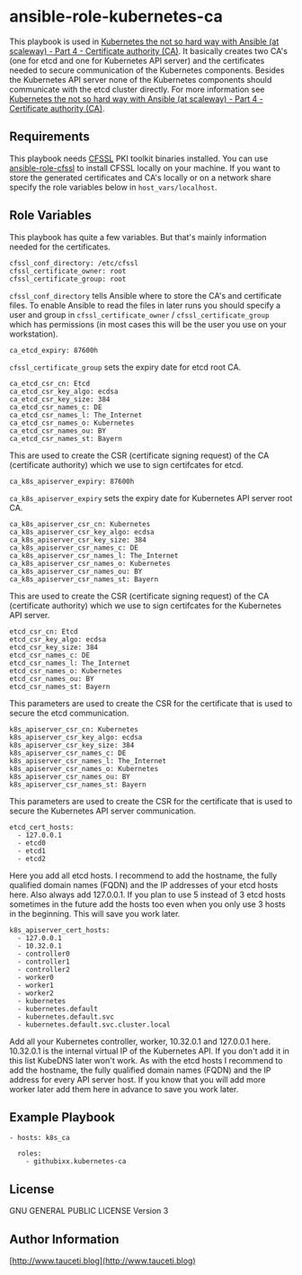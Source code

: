 ansible-role-kubernetes-ca
==========================

This playbook is used in [Kubernetes the not so hard way with Ansible (at scaleway) - Part 4 - Certificate authority (CA)](https://www.tauceti.blog/post/kubernetes-the-not-so-hard-way-with-ansible-at-scaleway-part-4/). It basically creates two CA's (one for etcd and one for Kubernetes API server) and the certificates needed to secure communication of the Kubernetes components. Besides the Kubernetes API server none of the Kubernetes components should communicate with the etcd cluster directly. For more information see [Kubernetes the not so hard way with Ansible (at scaleway) - Part 4 - Certificate authority (CA)](https://www.tauceti.blog/post/kubernetes-the-not-so-hard-way-with-ansible-at-scaleway-part-4/).

Requirements
------------

This playbook needs [CFSSL](https://github.com/cloudflare/cfssl) PKI toolkit binaries installed. You can use [ansible-role-cfssl](https://github.com/githubixx/ansible-role-cfssl) to install CFSSL locally on your machine. If you want to store the generated certificates and CA's locally or on a network share specify the role variables below in `host_vars/localhost`.

Role Variables
--------------

This playbook has quite a few variables. But that's mainly information needed for the certificates.

```
cfssl_conf_directory: /etc/cfssl
cfssl_certificate_owner: root
cfssl_certificate_group: root
```

`cfssl_conf_directory` tells Ansible where to store the CA's and certificate files. To enable Ansible to read the files in later runs you should specify a user and group in `cfssl_certificate_owner` / `cfssl_certificate_group` which has permissions (in most cases this will be the user you use on your workstation).

```
ca_etcd_expiry: 87600h
```
`cfssl_certificate_group` sets the expiry date for etcd root CA.

```
ca_etcd_csr_cn: Etcd
ca_etcd_csr_key_algo: ecdsa
ca_etcd_csr_key_size: 384
ca_etcd_csr_names_c: DE
ca_etcd_csr_names_l: The_Internet
ca_etcd_csr_names_o: Kubernetes
ca_etcd_csr_names_ou: BY
ca_etcd_csr_names_st: Bayern
```
This are used to create the CSR (certificate signing request) of the CA (certificate authority) which we use to sign certifcates for etcd.

```
ca_k8s_apiserver_expiry: 87600h
```
`ca_k8s_apiserver_expiry` sets the expiry date for Kubernetes API server root CA.

```
ca_k8s_apiserver_csr_cn: Kubernetes
ca_k8s_apiserver_csr_key_algo: ecdsa
ca_k8s_apiserver_csr_key_size: 384
ca_k8s_apiserver_csr_names_c: DE
ca_k8s_apiserver_csr_names_l: The_Internet
ca_k8s_apiserver_csr_names_o: Kubernetes
ca_k8s_apiserver_csr_names_ou: BY
ca_k8s_apiserver_csr_names_st: Bayern
```
This are used to create the CSR (certificate signing request) of the CA (certificate authority) which we use to sign certifcates for the Kubernetes API server.

```
etcd_csr_cn: Etcd
etcd_csr_key_algo: ecdsa
etcd_csr_key_size: 384
etcd_csr_names_c: DE
etcd_csr_names_l: The_Internet
etcd_csr_names_o: Kubernetes
etcd_csr_names_ou: BY
etcd_csr_names_st: Bayern
```
This parameters are used to create the CSR for the certificate that is used to secure the etcd communication.

```
k8s_apiserver_csr_cn: Kubernetes
k8s_apiserver_csr_key_algo: ecdsa
k8s_apiserver_csr_key_size: 384
k8s_apiserver_csr_names_c: DE
k8s_apiserver_csr_names_l: The_Internet
k8s_apiserver_csr_names_o: Kubernetes
k8s_apiserver_csr_names_ou: BY
k8s_apiserver_csr_names_st: Bayern
```
This parameters are used to create the CSR for the certificate that is used to secure the Kubernetes API server communication.

```
etcd_cert_hosts:
  - 127.0.0.1
  - etcd0
  - etcd1
  - etcd2
```
Here you add all etcd hosts. I recommend to add the hostname, the fully qualified domain names (FQDN) and the IP addresses of your etcd hosts here. Also always add 127.0.0.1. If you plan to use 5 instead of 3 etcd hosts sometimes in the future add the hosts too even when you only use 3 hosts in the beginning. This will save you work later.

```
k8s_apiserver_cert_hosts:
  - 127.0.0.1
  - 10.32.0.1
  - controller0
  - controller1
  - controller2
  - worker0
  - worker1
  - worker2
  - kubernetes
  - kubernetes.default
  - kubernetes.default.svc
  - kubernetes.default.svc.cluster.local
```
Add all your Kubernetes controller, worker, 10.32.0.1 and 127.0.0.1 here. 10.32.0.1 is the internal virtual IP of the Kubernetes API. If you don't add it in this list KubeDNS later won't work. As with the etcd hosts I recommend to add the hostname, the fully qualified domain names (FQDN) and the IP address for every API server host. If you know that you will add more worker later add them here in advance to save you work later.

Example Playbook
----------------

```
- hosts: k8s_ca

  roles:
    - githubixx.kubernetes-ca
```

License
-------

GNU GENERAL PUBLIC LICENSE Version 3

Author Information
------------------

[http://www.tauceti.blog](http://www.tauceti.blog)
